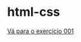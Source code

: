# html-css

<a href="https://matheusmalagi.github.io/html-css/html-e-css/exercícios/ex001/index.html"> Vá para o exercício 001</a>